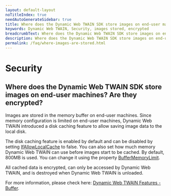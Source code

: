 ```yaml
---
layout: default-layout
noTitleIndex: true
needAutoGenerateSidebar: true
title: Where does the Dynamic Web TWAIN SDK store images on end-user machines? Are they encrypted?
keywords: Dynamic Web TWAIN, Security, images stored, encrypted
breadcrumbText: Where does the Dynamic Web TWAIN SDK store images on end-user machines? Are they encrypted?
description: Where does the Dynamic Web TWAIN SDK store images on end-user machines? Are they encrypted?
permalink: /faq/where-images-are-stored.html
---
```


# Security

## Where does the Dynamic Web TWAIN SDK store images on end-user machines? Are they encrypted?

Images are stored in the memory buffer on end-user machines. Since memory configuration is limited on end-user machines, Dynamic Web TWAIN introduced a disk caching feature to allow saving image data to the local disk.

The disk caching feature is enabled by default and can be disabled by setting <a href="{{site.info}}api/WebTwain_Buffer.html#ifallowlocalcache" target="_blank">IfAllowLocalCache</a> to false. You can also set how much memory Dynamic Web TWAIN can use before images start to be cached. By default, 800MB is used. You can change it using the property <a href="{{site.info}}api/WebTwain_Buffer.html#buffermemorylimit" target="_blank">BufferMemoryLimit</a>.

All cached data is encrypted, can only be accessed by Dynamic Web TWAIN, and is destroyed when Dynamic Web TWAIN is unloaded.

For more information, please check here: <a href="{{site.indepth}}features/buffer.html" target="_blank">Dynamic Web TWAIN Features - Buffer</a>.

